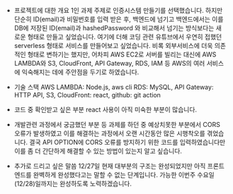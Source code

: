 - 프로젝트에 대한 개요
    1인 과제 주제로 인증시스템 만들기를 선택했습니다.
    하지만 단순히 ID(email)과 비밀번호를 입력 받은 후, 
    백엔드에 넘기고 백엔드에서는 이를 DB에 저장된 ID(email)과 hashedPassword 와 비교해서 넘기는 방식보다는 새로운 형태로 만들고 싶었습니다.
    여기에 더해 코딩 관련 유튜브에서 우연히 접했던 serverless 형태로 서비스를 만들어보고 싶었습니다.
    비록 외부서비스에 더욱 의존적인 형태로 변하기는 했지만, 어차피 AWS EC2로 서버를 빌리는 대신에 AWS LAMBDA와 S3, CloudFront, API Gateway, RDS, IAM 등
    AWS의 여러 서비스에 익숙해지는 데에 주안점을 두기로 하였습니다.
- 기술 스택
    AWS LAMBDA: Node.js, aws cli
    RDS: MySQL,
    API Gateway: HTTP API,
    S3, CloudFront: react,
    github: git action    
- 코드 중 확인받고 싶은 부분
    react 사용이 아직 미숙한 부분이 많습니다.
- 개발관련 과정에서 궁금했던 부분 등
    과제를 하던 중 예상치못한 부분에서 CORS 오류가 발생하였고 이를 해결하는 과정에서 오랜 시간동안 많은 시행착오를 겪었습니다.
    결국 API OPTION에 CORS 오류를 방지하기 위한 코드를 입력하였습니다만 이를 좀 더 간단하게 해결할 수 있는 방법이 있는지 알고 싶습니다.
    
- 추가로 드리고 싶은 말씀
    12/27일 현재 대부분의 구조는 완성되었지만 아직 프론트엔드를 완벽하게 완성했다고는 말할 수 없는 단계입니다. 가능한 이번주 수요일(12/28)일까지는 완성하도록 노력하겠습니다.
